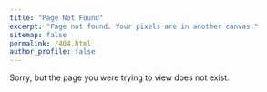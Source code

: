 ```yaml
---
title: "Page Not Found"
excerpt: "Page not found. Your pixels are in another canvas."
sitemap: false
permalink: /404.html
author_profile: false
---
```


Sorry, but the page you were trying to view does not exist.


<script>
  var GOOG_FIXURL_LANG = 'en';
  var GOOG_FIXURL_SITE = 'https://chewmunk.github.io'
</script>
<script src="https://linkhelp.clients.google.com/tbproxy/lh/wm/fixurl.js">
</script>